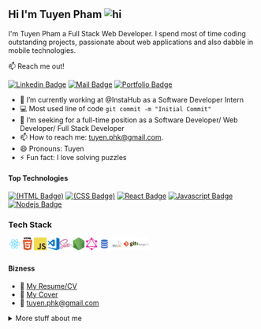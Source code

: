 ## Hi I'm Tuyen Pham <img src="https://user-images.githubusercontent.com/1303154/88677602-1635ba80-d120-11ea-84d8-d263ba5fc3c0.gif" width="28px" alt="hi">

I'm Tuyen Pham a Full Stack Web Developer. I spend most of time coding outstanding projects, passionate about web applications and also dabble in mobile technologies.

:mailbox: Reach me out!

[![Linkedin Badge](https://img.shields.io/badge/-TPham-0e76a8?style=flat&labelColor=0e76a8&logo=linkedin&logoColor=white)](https://www.linkedin.com/in/tuyen-pham-72246b158/) [![Mail Badge](https://img.shields.io/badge/-TPham-c0392b?style=flat&labelColor=c0392b&logo=gmail&logoColor=white)](mailto:tuyen.phk@gmail.com) [![Portfolio Badge](https://img.shields.io/badge/portfolio-TPham-brightgreen)](https://tpham-portfolio.netlify.app/)

<!-- TODO: Introduction -->

- 🔭 I’m currently working at @InstaHub as a Software Developer Intern
- :computer: Most used line of code `git commit -m "Initial Commit"`
- 🤔 I’m seeking for a full-time position as a Software Developer/ Web Developer/ Full Stack Developer
- 📫 How to reach me: tuyen.phk@gmail.com.
- 😄 Pronouns: Tuyen
- ⚡ Fun fact: I love solving puzzles

#### Top Technologies

<!-- TODO: Make technologies links takes you to repositories -->
[![(HTML Badge)](https://img.shields.io/badge/-HTML-orange?style=for-the-badge&labelColor=black&logo=node.js&logoColor=orange)](#)
[![(CSS Badge)](https://img.shields.io/badge/-CSS-blue?style=for-the-badge&labelColor=black&logo=node.js&logoColor=blue)](#)
[![React Badge](https://img.shields.io/badge/-React-61DBFB?style=for-the-badge&labelColor=black&logo=react&logoColor=61DBFB)](#) [![Javascript Badge](https://img.shields.io/badge/-Javascript-F0DB4F?style=for-the-badge&labelColor=black&logo=javascript&logoColor=F0DB4F)](#) [![Nodejs Badge](https://img.shields.io/badge/-Nodejs-3C873A?style=for-the-badge&labelColor=black&logo=node.js&logoColor=3C873A)](#) 

### Tech Stack

<img align="left" alt="React" width="26px" src="https://raw.githubusercontent.com/github/explore/80688e429a7d4ef2fca1e82350fe8e3517d3494d/topics/react/react.png" />

<img align="left" alt="HTML5" width="26px" src="https://raw.githubusercontent.com/github/explore/80688e429a7d4ef2fca1e82350fe8e3517d3494d/topics/html/html.png" />

<img align="left" alt="JavaScript" width="26px" src="https://raw.githubusercontent.com/github/explore/80688e429a7d4ef2fca1e82350fe8e3517d3494d/topics/javascript/javascript.png" />

<img align="left" alt="Visual Studio Code" width="26px" src="https://raw.githubusercontent.com/github/explore/80688e429a7d4ef2fca1e82350fe8e3517d3494d/topics/visual-studio-code/visual-studio-code.png" />

<img align="left" alt="Sass" width="26px" src="https://raw.githubusercontent.com/github/explore/80688e429a7d4ef2fca1e82350fe8e3517d3494d/topics/sass/sass.png" />

<img align="left" alt="Node.js" width="26px" src="https://raw.githubusercontent.com/github/explore/80688e429a7d4ef2fca1e82350fe8e3517d3494d/topics/nodejs/nodejs.png" />

<img align="left" alt="GraphQL" width="26px" src="https://raw.githubusercontent.com/github/explore/80688e429a7d4ef2fca1e82350fe8e3517d3494d/topics/graphql/graphql.png" />

<img align="left" alt="SQL" width="26px" src="https://raw.githubusercontent.com/github/explore/80688e429a7d4ef2fca1e82350fe8e3517d3494d/topics/sql/sql.png" />

<img align="left" alt="MySQL" width="26px" src="https://raw.githubusercontent.com/github/explore/80688e429a7d4ef2fca1e82350fe8e3517d3494d/topics/mysql/mysql.png" />

<img align="left" alt="Git" width="26px" src="https://raw.githubusercontent.com/github/explore/80688e429a7d4ef2fca1e82350fe8e3517d3494d/topics/git/git.png" />

<img align="left" alt="MongoDB" width="26px" src="https://raw.githubusercontent.com/github/explore/80688e429a7d4ef2fca1e82350fe8e3517d3494d/topics/mongodb/mongodb.png" />

<br />
<br />

#### Bizness
- :paperclip: [My Resume/CV](document/Tuyen_Pham_Resume.pdf)
- :notebook: [My Cover](document/CoverLetter_TuyenPham.docx)
- :email: tuyen.phk@gmail.com


<details>
<summary>
  More stuff about me
</summary>

<br >

I am recently graduated of Temple University with a Bachelor's degree in Computer science and a minor in Mathematics, with inspiration to become a Full Stack Developer. During university time, I worked as an undergraduate research assistant to build an AWS lambda web application with Professor Xiaojang Du. Prior to graduating until now, I joined InstaHub as a Web Development intern, specializing in web application development, worked both front-end and back-end in React, Node, Express, MySQL, AWS.

I have a great passion for photoshop and have taken a class Designing at Temple University, focusing on Adobe Illustrator, Adobe Photoshop, and Adobe Indesign. Having experience in photoshop, I plan to make photoshop editing production my long-term hobby and (hopefully) a secondary job. 

</details>

